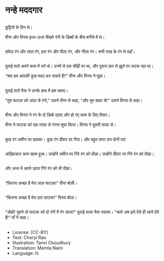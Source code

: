 # नन्हे मददगार

##
छुट्टियों के दिन थे। 

वीना और विनय इधर-उधर बिखरे रंगों के डिब्बों के बीच बगीचे में थे।

##
स़फेद रंग और लाल रंग, हरा रंग और पीला रंग, और नीला रंग। सभी तरह के रंग थे वहाँ।

##
पुताई वाले अपने काम में लगे थे। उनमें से एक सीढ़ी पर था, और दूसरा छत से झूले पर लटक रहा था।

“क्या हम आपकी कुछ मदद कर सकते हैं?” वीना और विनय ने पूछा।

##
पुताई वाले भैया ने उनके हाथ में  ब्रश थमाए।

“तुम फाटक को अंदर से रंगो,” उसने वीना से कहा, “और तुम बाहर से!” उसने विनय से कहा।

##
वीना और विनय ने रंग के दो डिब्बे उठाए और हो गए काम के लिए तैयार।

वीना ने फाटक को एक तरफ़ से रंगना शुरू किया। विनय ने दूसरी तरफ़ से।

##
कुछ रंग ज़मीन पर छलका। कुछ रंग दीवार पर गिरा। और बहुत सारा उन दोनों पर!

##
आख़िरकार काम खत्म हुआ। उन्होंने ज़मीन पर गिरे रंग को पोंछा। उन्होंने दीवार पर गिरे रंग को पोंछा।

##
और अन्त में अपने ऊपर गिरे रंग को भी पोंछा।

##
“कितना अच्छा है मेरा लाल फाटक!” वीना बोली।

##
“कितना अच्छा है मेरा हरा फाटक!” विनय बोला।

##
“ओहो! तुमने तो फाटक को दो रंगों में रंग डाला!” पुताई वाला भैया भन्नाया।
“चलो अब इसे ऐसे ही रहने देते हैं!” माँ ने कहा।

##
* License: [CC-BY]
* Text: Cheryl Rao
* Illustration: Tanvi Choudhury
* Translation: Mamta Naini
* Language: hi
